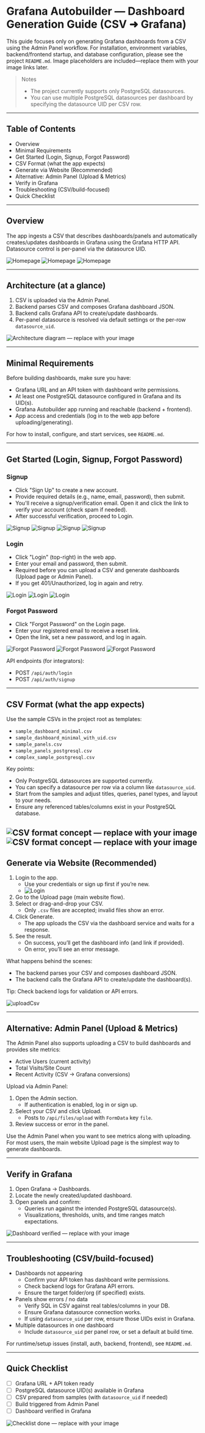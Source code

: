 # Grafana Autobuilder — Dashboard Generation Guide (CSV ➜ Grafana)

This guide focuses only on generating Grafana dashboards from a CSV using the Admin Panel workflow. For installation, environment variables, backend/frontend startup, and database configuration, please see the project `README.md`. Image placeholders are included—replace them with your image links later.

> Notes
> - The project currently supports only PostgreSQL datasources.
> - You can use multiple PostgreSQL datasources per dashboard by specifying the datasource UID per CSV row.

---

## Table of Contents
- Overview
- Minimal Requirements
- Get Started (Login, Signup, Forgot Password)
- CSV Format (what the app expects)
- Generate via Website (Recommended)
- Alternative: Admin Panel (Upload & Metrics)
- Verify in Grafana
- Troubleshooting (CSV/build-focused)
- Quick Checklist

---

## Overview
The app ingests a CSV that describes dashboards/panels and automatically creates/updates dashboards in Grafana using the Grafana HTTP API. Datasource control is per-panel via the datasource UID.

![Homepage](./images/homepage.png)
![Homepage](./images/homepage1.png)
![Homepage](./images/homepage2.png)

---


## Architecture (at a glance)
1. CSV is uploaded via the Admin Panel.
2. Backend parses CSV and composes Grafana dashboard JSON.
3. Backend calls Grafana API to create/update dashboards.
4. Per-panel datasource is resolved via default settings or the per-row `datasource_uid`.

![Architecture diagram — replace with your image](ADD_IMAGE_LINK_ARCH)

---

## Minimal Requirements
Before building dashboards, make sure you have:
- Grafana URL and an API token with dashboard write permissions.
- At least one PostgreSQL datasource configured in Grafana and its UID(s).
- Grafana Autobuilder app running and reachable (backend + frontend).
 - App access and credentials (log in to the web app before uploading/generating).

For how to install, configure, and start services, see `README.md`.


---

## Get Started (Login, Signup, Forgot Password)

### Signup
- Click "Sign Up" to create a new account.
- Provide required details (e.g., name, email, password), then submit.
- You'll receive a signup/verification email. Open it and click the link to verify your account (check spam if needed).
- After successful verification, proceed to Login.

![Signup](./images/sign-up1.png)
![Signup](./images/sign-up2.png)
![Signup](./images/verifyEmail.png)
![Signup](./images/verifyEmail2.png)

### Login
- Click "Login" (top-right) in the web app.
- Enter your email and password, then submit.
- Required before you can upload a CSV and generate dashboards (Upload page or Admin Panel).
- If you get 401/Unauthorized, log in again and retry.

![Login](./images/login1.png)
![Login](./images/login2.png)
![Login](./images/loginSuccess.png)

### Forgot Password
- Click "Forgot Password" on the Login page.
- Enter your registered email to receive a reset link.
- Open the link, set a new password, and log in again.

![Forgot Password](./images/forgot1.png)
![Forgot Password](./images/forgot2.png)
![Forgot Password](./images/forgot3.png)

API endpoints (for integrators):
- POST `/api/auth/login`
- POST `/api/auth/signup`

---

## CSV Format (what the app expects)
Use the sample CSVs in the project root as templates:
- `sample_dashboard_minimal.csv`
- `sample_dashboard_minimal_with_uid.csv`
- `sample_panels.csv`
- `sample_panels_postgresql.csv`
- `complex_sample_postgresql.csv`

Key points:
- Only PostgreSQL datasources are supported currently.
- You can specify a datasource per row via a column like `datasource_uid`.
- Start from the samples and adjust titles, queries, panel types, and layout to your needs.
- Ensure any referenced tables/columns exist in your PostgreSQL database.

![CSV format concept — replace with your image](./images/csv.png)
![CSV format concept — replace with your image](./images/csv1.png)
---

## Generate via Website (Recommended)
1. Login to the app.  
   - Use your credentials or sign up first if you’re new.  
   - ![Login](ADD_IMAGE_LINK_LOGIN)
2. Go to the Upload page (main website flow).
3. Select or drag-and-drop your CSV.  
   - Only `.csv` files are accepted; invalid files show an error.  
4. Click Generate.  
   - The app uploads the CSV via the dashboard service and waits for a response.
5. See the result.  
   - On success, you’ll get the dashboard info (and link if provided).  
   - On error, you’ll see an error message.

What happens behind the scenes:
- The backend parses your CSV and composes dashboard JSON.
- The backend calls the Grafana API to create/update the dashboard(s).

Tip: Check backend logs for validation or API errors.

 ![uploadCsv](ADD_IMAGE_LINK_UPLOAD)

---

## Alternative: Admin Panel (Upload & Metrics)
The Admin Panel also supports uploading a CSV to build dashboards and provides site metrics:

- Active Users (current activity)
- Total Visits/Site Count
- Recent Activity (CSV → Grafana conversions)

Upload via Admin Panel:
1. Open the Admin section.  
   - If authentication is enabled, log in or sign up.
2. Select your CSV and click Upload.  
   - Posts to `/api/files/upload` with `FormData` key `file`.
3. Review success or error in the panel.

Use the Admin Panel when you want to see metrics along with uploading. For most users, the main website Upload page is the simplest way to generate dashboards.

---

## Verify in Grafana
1. Open Grafana → Dashboards.
2. Locate the newly created/updated dashboard.
3. Open panels and confirm:
   - Queries run against the intended PostgreSQL datasource(s).
   - Visualizations, thresholds, units, and time ranges match expectations.

![Dashboard verified — replace with your image](ADD_IMAGE_LINK_VERIFY)

---

## Troubleshooting (CSV/build-focused)
- Dashboards not appearing  
  - Confirm your API token has dashboard write permissions.  
  - Check backend logs for Grafana API errors.  
  - Ensure the target folder/org (if specified) exists.
- Panels show errors / no data  
  - Verify SQL in CSV against real tables/columns in your DB.  
  - Ensure Grafana datasource connection works.  
  - If using `datasource_uid` per row, ensure those UIDs exist in Grafana.
- Multiple datasources in one dashboard  
  - Include `datasource_uid` per panel row, or set a default at build time.

For runtime/setup issues (install, auth, backend, frontend), see `README.md`.

---

## Quick Checklist
- [ ] Grafana URL + API token ready  
- [ ] PostgreSQL datasource UID(s) available in Grafana  
- [ ] CSV prepared from samples (with `datasource_uid` if needed)  
- [ ] Build triggered from Admin Panel  
- [ ] Dashboard verified in Grafana

![Checklist done — replace with your image](ADD_IMAGE_LINK_CHECKLIST)